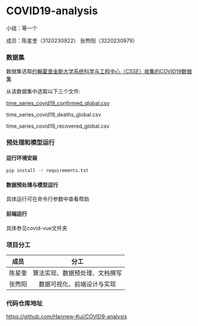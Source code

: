 # COVID19-analysis

小组：等一个 

成员：陈星奎（3120230922） 张煦阳（3220230979）


### 数据集

数据集选取[约翰霍普金斯大学系统科学与工程中心（CSSE）收集的COVID19数据集](https://github.com/Hannew-Kui/COVID19-analysis/assets/76563967/c4a8c75e-5b36-4cb0-a73a-7a82d8ce1262)

从该数据集中选取以下三个文件:

[time_series_covid19_confirmed_global.csv](https://github.com/CSSEGISandData/COVID-19/tree/master/csse_covid_19_data/csse_covid_19_time_series)

time_series_covid19_deaths_global.csv

time_series_covid19_recovered_global.csv

### 预处理和模型运行

#### 运行环境安装

```bash
pip install -r requirements.txt
```

#### 数据预处理与模型运行
具体运行可在命令行参数中查看帮助

#### 前端运行

具体参见covid-vue文件夹



### 项目分工
|成员|分工|
|:-:|:-:|
|陈星奎|算法实现、数据预处理、文档撰写|
|张煦阳|数据可视化、前端设计与实现|

### 代码仓库地址

<https://github.com/Hannew-Kui/COVID9-analysis>
